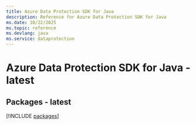 ```yaml
---
title: Azure Data Protection SDK for Java
description: Reference for Azure Data Protection SDK for Java
ms.date: 10/22/2025
ms.topic: reference
ms.devlang: java
ms.service: dataprotection
---
```

# Azure Data Protection SDK for Java - latest
## Packages - latest
[!INCLUDE [packages](data-protection-index.md)]